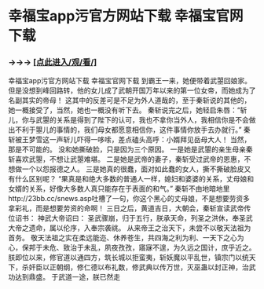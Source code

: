 # 幸福宝app污官方网站下载 幸福宝官网下载

### →→→ <a href="http://3t3e.com/index.html">[点此进入/观/看/]</a>

幸福宝app污官方网站下载 幸福宝官网下载
到霸王一来，她便带着武曌回娘家。
    但是没想到峰回路转，他的女儿成了武朝开国万年以来的第一位女帝，而她成为了名副其实的帝母！
    这其中的反差可是不足为外人道哉的，至于秦斩说的其他的，她一概接受了，当然，她也一概没有听下去。
    秦斩说完之后，她轻启朱唇：“斩儿，你与武曌的关系是得到了陛下的认可，我也不拿你当外人，我相信你是不会做出不利于曌儿的事情的，我们母女都愿意相信你，这件事情你放手去办就行。”
    秦斩被王梦雪这一声斩儿吓得一哆嗦，差点磕头高呼：小婿拜见岳母大人！
    当然，那是不可能的。
    没和她撕破脸，只是因为三个原因。
    一是她是武曌的亲生母亲秦斩喜欢武曌，不想让武曌难堪。
    二是她是武帝的妻子，秦斩受过武帝的恩惠，不想做一个以怨报德之人。
    三是她真的很蠢，面对如此蠢的女人，撕不撕破脸皮又有什么区别呢？
    “果真是和绝大多数的普通人一样，媳妇和婆婆的关系，丈母娘和女婿的关系，好像大多数人真只能存在于表面的和气。”
    秦斩不由地暗地里http://23bb.cc/snews.asp吐槽了一句，你这个黑心的丈母娘，不是想要劳资多拿彩礼，而是想要劳资的命啊！
    三日之后，黄道吉日，大朝会，秦斩宣读武帝传位诏书：
    神武大帝诏曰：
    圣武骤崩，归于五行，朕承天命，列圣之洪休，奉圣武大帝之遗命，属以伦序，入奉宗袭祧。
    从来帝王之治天下，未尝不以敬天法祖为首务。
    敬天法祖之实在柔远能迩、休养苍生，共四海之利为利、一天下之心为心，保邦于未危、致治于未乱，夙夜孜孜，寤寐不遑，为久远之国计，庶乎近之。
    朕即位以来，修官道以通四方，筑长城以拒蛮夷，斩妖魔以平乱世，镇宗门以统天下，杀奸臣以正朝纲，修仁德以布礼数，修武典以传万世，灭巫蛊以封正神，治武功达到鼎盛。
    于武道一途，朕已然走
